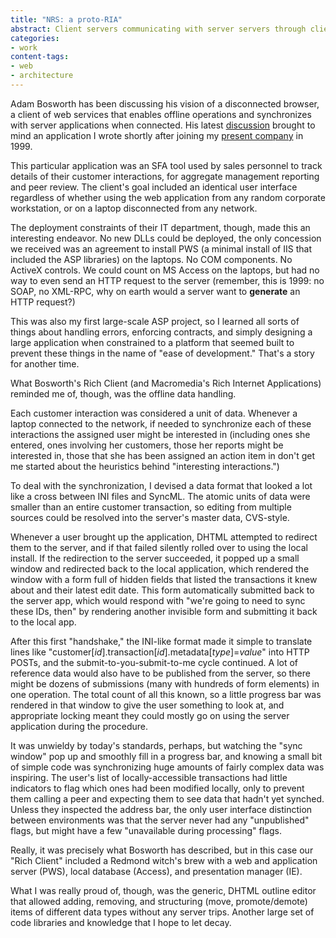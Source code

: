 ```yaml
---
title: "NRS: a proto-RIA"
abstract: Client servers communicating with server servers through clients
categories:
- work
content-tags:
- web
- architecture
---
```


Adam Bosworth has been discussing his vision of a disconnected browser, a client of web services that enables offline operations and synchronizes with server applications when connected.  His latest [discussion][1] brought to mind an application I wrote shortly after joining my [present company][2] in 1999.

   [1]: http://adambosworth.net/2003/11/15/modifying-information-offline/
   [2]: http://www.envision.com/

This particular application was an SFA tool used by sales personnel to track details of their customer interactions, for aggregate management reporting and peer review.  The client's goal included an identical user interface regardless of whether using the web application from any random corporate workstation, or on a laptop disconnected from any network.

The deployment constraints of their IT department, though, made this an interesting endeavor.  No new DLLs could be deployed, the only concession we received was an agreement to install PWS (a minimal install of IIS that included the ASP libraries) on the laptops.  No COM components.  No ActiveX controls.
We could count on MS Access on the laptops, but had no way to even send an HTTP request to the server (remember, this is 1999: no SOAP, no XML-RPC, why on earth would a server want to **generate** an HTTP request?)

This was also my first large-scale ASP project, so I learned all sorts of things about handling errors, enforcing contracts, and simply designing a large application when constrained to a platform that seemed built to prevent these things in the name of "ease of development."  That's a story for another time.

What Bosworth's Rich Client (and Macromedia's Rich Internet Applications) reminded me of, though, was the offline data handling.

Each customer interaction was considered a unit of data.  Whenever a laptop connected to the network, if needed to synchronize each of these interactions the assigned user might be interested in (including ones she entered, ones involving her customers, those her reports might be interested in, those that she has been assigned an action item in don't get me started about the heuristics behind "interesting interactions.")

To deal with the synchronization, I devised a data format that looked a lot like a cross between INI files and SyncML.  The atomic units of data were smaller than an entire customer transaction, so editing from multiple sources could be resolved into the server's master data, CVS-style.

Whenever a user brought up the application, DHTML attempted to redirect them to the server, and if that failed silently rolled over to using the local install.  If the redirection to the server succeeded, it popped up a small window and redirected back to the local application, which rendered the window with a form full of hidden fields that listed the transactions it knew about and their latest edit date.  This form automatically submitted back to the server app, which would respond with "we're going to need to sync these IDs, then" by rendering another invisible form and submitting it back to the local app.

After this first "handshake," the INI-like format made it simple to translate lines like "customer[_id_].transaction[_id_].metadata[_type_]=_value_" into HTTP POSTs, and the submit-to-you-submit-to-me cycle continued.  A lot of reference data would also have to be published from the server, so there might be dozens of submissions (many with hundreds of form elements) in one operation. The total count of all this known, so a little progress bar was rendered in that window to give the user something to look at, and appropriate locking meant they could mostly go on using the server application during the procedure.

It was unwieldy by today's standards, perhaps, but watching the "sync window" pop up and smoothly fill in a progress bar, and knowing a small bit of simple code was synchronizing huge amounts of fairly complex data was inspiring.  The user's list of locally-accessible transactions had little indicators to flag which ones had been modified locally, only to prevent them calling a peer and expecting them to see data that hadn't yet synched.  Unless they inspected the address bar, the only user interface distinction between environments was that the server never had any "unpublished" flags, but might have a few "unavailable during processing" flags.

Really, it was precisely what Bosworth has described, but in this case our "Rich Client" included a Redmond witch's brew with a web and application server (PWS), local database (Access), and presentation manager (IE).

What I was really proud of, though, was the generic, DHTML outline editor that allowed adding, removing, and structuring (move, promote/demote) items of different data types without any server trips.  Another large set of code libraries and knowledge that I hope to let decay.
